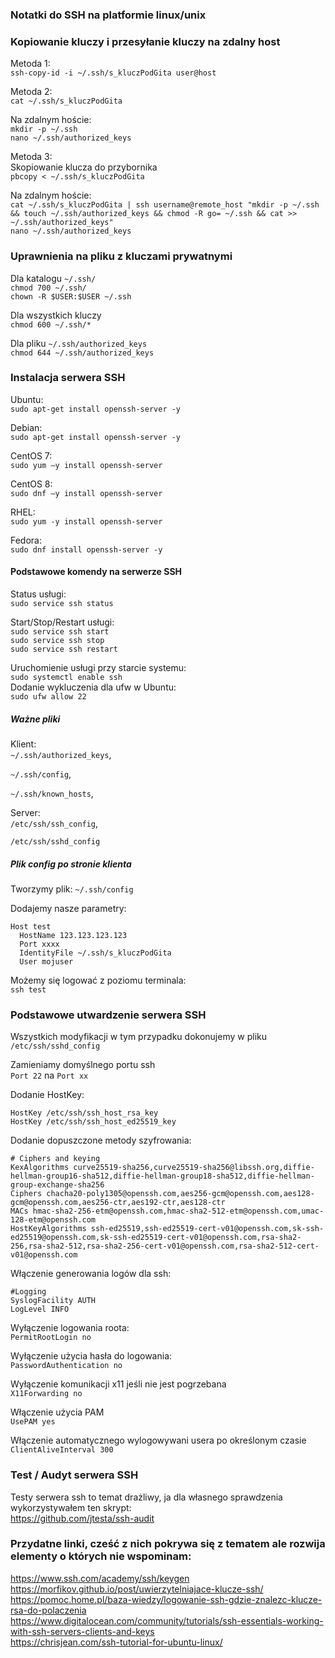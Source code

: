 ### Notatki do SSH na platformie linux/unix

### Kopiowanie kluczy i przesyłanie kluczy na zdalny host 

Metoda 1:</br>
```ssh-copy-id -i ~/.ssh/s_kluczPodGita user@host```</br>

Metoda 2:</br>
```cat ~/.ssh/s_kluczPodGita```</br>

Na zdalnym hoście:</br>
```mkdir -p ~/.ssh```</br>
```nano ~/.ssh/authorized_keys```</br>

Metoda 3:</br>
Skopiowanie klucza do przybornika</br>
```pbcopy < ~/.ssh/s_kluczPodGita```</br>

Na zdalnym hoście:</br>
```cat ~/.ssh/s_kluczPodGita | ssh username@remote_host "mkdir -p ~/.ssh && touch ~/.ssh/authorized_keys && chmod -R go= ~/.ssh && cat >> ~/.ssh/authorized_keys"```</br>
```nano ~/.ssh/authorized_keys ```</br>

### Uprawnienia na pliku z kluczami prywatnymi

Dla katalogu ```~/.ssh/```</br>
```chmod 700 ~/.ssh/```</br>
```chown -R $USER:$USER ~/.ssh```</br>

Dla wszystkich kluczy</br>
```chmod 600 ~/.ssh/*```</br>

Dla pliku ```~/.ssh/authorized_keys```</br>
```chmod 644 ~/.ssh/authorized_keys```</br>

### Instalacja serwera SSH

Ubuntu:</br>
```sudo apt-get install openssh-server -y```

Debian:</br>
```sudo apt-get install openssh-server -y```

CentOS 7:</br>
```sudo yum –y install openssh-server```

CentOS 8:</br>
```sudo dnf –y install openssh-server```

RHEL:</br>
```sudo yum -y install openssh-server```

Fedora: </br>
```sudo dnf install openssh-server -y```

#### Podstawowe komendy na serwerze SSH 

Status usługi:</br>
```sudo service ssh status``` </br>

Start/Stop/Restart usługi:</br>
```sudo service ssh start```</br>
```sudo service ssh stop```</br>
```sudo service ssh restart```</br>

Uruchomienie usługi przy starcie systemu:</br>
```sudo systemctl enable ssh```</br>
Dodanie wykluczenia dla ufw w Ubuntu:</br>
```sudo ufw allow 22```</br>


##### Ważne pliki 
Klient:</br>
```~/.ssh/authorized_keys```,</br>

```~/.ssh/config```,</br>

```~/.ssh/known_hosts```,</br>

Server:</br>
```/etc/ssh/ssh_config```, </br>

```/etc/ssh/sshd_config```</br>

##### Plik config po stronie klienta </br>
Tworzymy plik: ```~/.ssh/config```</br>

Dodajemy nasze parametry: </br>
```
Host test
  HostName 123.123.123.123
  Port xxxx
  IdentityFile ~/.ssh/s_kluczPodGita
  User mojuser 
```
Możemy się logować z poziomu terminala:</br>
``` ssh test ```

### Podstawowe utwardzenie serwera SSH

Wszystkich modyfikacji w tym przypadku dokonujemy w pliku ```/etc/ssh/sshd_config```</br>

Zamieniamy domyślnego portu ssh </br>
```Port 22``` na ```Port xx```</br>

Dodanie HostKey:</br>
```
HostKey /etc/ssh/ssh_host_rsa_key
HostKey /etc/ssh/ssh_host_ed25519_key
```

Dodanie dopuszczone metody szyfrowania: </br>
```
# Ciphers and keying
KexAlgorithms curve25519-sha256,curve25519-sha256@libssh.org,diffie-hellman-group16-sha512,diffie-hellman-group18-sha512,diffie-hellman-group-exchange-sha256
Ciphers chacha20-poly1305@openssh.com,aes256-gcm@openssh.com,aes128-gcm@openssh.com,aes256-ctr,aes192-ctr,aes128-ctr
MACs hmac-sha2-256-etm@openssh.com,hmac-sha2-512-etm@openssh.com,umac-128-etm@openssh.com
HostKeyAlgorithms ssh-ed25519,ssh-ed25519-cert-v01@openssh.com,sk-ssh-ed25519@openssh.com,sk-ssh-ed25519-cert-v01@openssh.com,rsa-sha2-256,rsa-sha2-512,rsa-sha2-256-cert-v01@openssh.com,rsa-sha2-512-cert-v01@openssh.com
```

Włączenie generowania logów dla ssh:</br>
```
#Logging
SyslogFacility AUTH
LogLevel INFO
```
Wyłączenie logowania roota:</br>
```PermitRootLogin no```

Wyłączenie użycia hasła do logowania: </br>
```PasswordAuthentication no```

Wyłączenie komunikacji x11 jeśli nie jest pogrzebana </br>
```X11Forwarding no```

Włączenie użycia PAM </br>
```UsePAM yes```

Włączenie automatycznego wylogowywani usera po określonym czasie </br>
```ClientAliveInterval 300```

### Test / Audyt serwera SSH

Testy serwera ssh to temat drażliwy, ja dla własnego sprawdzenia wykorzystywałem ten skrypt:</br>
https://github.com/jtesta/ssh-audit

### Przydatne linki, cześć z nich pokrywa się z tematem ale rozwija elementy o których nie wspominam: 
https://www.ssh.com/academy/ssh/keygen</br>
https://morfikov.github.io/post/uwierzytelniajace-klucze-ssh/</br>
https://pomoc.home.pl/baza-wiedzy/logowanie-ssh-gdzie-znalezc-klucze-rsa-do-polaczenia</br>
https://www.digitalocean.com/community/tutorials/ssh-essentials-working-with-ssh-servers-clients-and-keys</br>
https://chrisjean.com/ssh-tutorial-for-ubuntu-linux/</br>